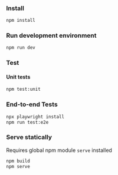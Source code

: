 ### Install

```sh
npm install
```

### Run development environment

```sh
npm run dev
```

### Test

#### Unit tests

```sh
npm test:unit
```

### End-to-end Tests

```sh
npx playwright install
npm run test:e2e
```

### Serve statically

Requires global npm module `serve` installed

```sh
npm build
npm serve
```
